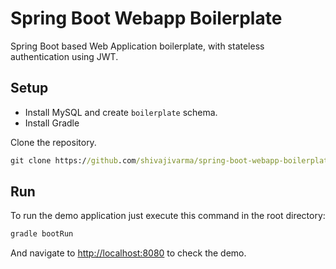 # Spring Boot Webapp Boilerplate
Spring Boot based Web Application boilerplate, with stateless authentication using JWT.

## Setup

* Install MySQL and create `boilerplate` schema.  
* Install Gradle

Clone the repository.
  ```cmd
  git clone https://github.com/shivajivarma/spring-boot-webapp-boilerplate
  ```

## Run

To run the demo application just execute this command in the root directory:

```cmd
gradle bootRun
```

And navigate to [http://localhost:8080](http://localhost:8080) to check the demo. 
